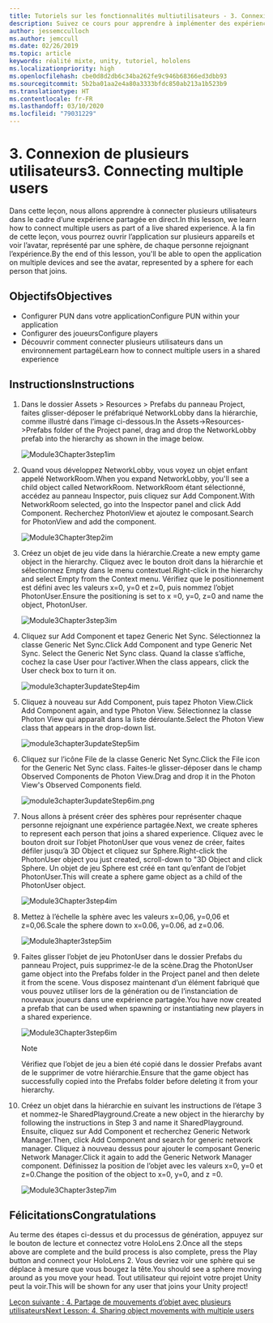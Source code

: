 ```yaml
---
title: Tutoriels sur les fonctionnalités multiutilisateurs - 3. Connexion de plusieurs utilisateurs
description: Suivez ce cours pour apprendre à implémenter des expériences partagées multiutilisateurs dans une application HoloLens 2.
author: jessemcculloch
ms.author: jemccull
ms.date: 02/26/2019
ms.topic: article
keywords: réalité mixte, unity, tutoriel, hololens
ms.localizationpriority: high
ms.openlocfilehash: cbe0d8d2db6c34ba262fe9c946b68366ed3dbb93
ms.sourcegitcommit: 5b2ba01aa2e4a80a3333bfdc850ab213a1b523b9
ms.translationtype: HT
ms.contentlocale: fr-FR
ms.lasthandoff: 03/10/2020
ms.locfileid: "79031229"
---
```

# <a name="3-connecting-multiple-users"></a><span data-ttu-id="66fc4-105">3. Connexion de plusieurs utilisateurs</span><span class="sxs-lookup"><span data-stu-id="66fc4-105">3. Connecting multiple users</span></span>

<span data-ttu-id="66fc4-106">Dans cette leçon, nous allons apprendre à connecter plusieurs utilisateurs dans le cadre d’une expérience partagée en direct.</span><span class="sxs-lookup"><span data-stu-id="66fc4-106">In this lesson, we learn how to connect multiple users as part of a live shared experience.</span></span> <span data-ttu-id="66fc4-107">À la fin de cette leçon, vous pourrez ouvrir l’application sur plusieurs appareils et voir l’avatar, représenté par une sphère, de chaque personne rejoignant l’expérience.</span><span class="sxs-lookup"><span data-stu-id="66fc4-107">By the end of this lesson, you'll be able to open the application on multiple devices and see the avatar, represented by a sphere for each person that joins.</span></span>

## <a name="objectives"></a><span data-ttu-id="66fc4-108">Objectifs</span><span class="sxs-lookup"><span data-stu-id="66fc4-108">Objectives</span></span>

* <span data-ttu-id="66fc4-109">Configurer PUN dans votre application</span><span class="sxs-lookup"><span data-stu-id="66fc4-109">Configure PUN within your application</span></span>
* <span data-ttu-id="66fc4-110">Configurer des joueurs</span><span class="sxs-lookup"><span data-stu-id="66fc4-110">Configure players</span></span>
* <span data-ttu-id="66fc4-111">Découvrir comment connecter plusieurs utilisateurs dans un environnement partagé</span><span class="sxs-lookup"><span data-stu-id="66fc4-111">Learn how to connect multiple users in a shared experience</span></span>

## <a name="instructions"></a><span data-ttu-id="66fc4-112">Instructions</span><span class="sxs-lookup"><span data-stu-id="66fc4-112">Instructions</span></span>

1. <span data-ttu-id="66fc4-113">Dans le dossier Assets > Resources > Prefabs du panneau Project, faites glisser-déposer le préfabriqué NetworkLobby dans la hiérarchie, comme illustré dans l’image ci-dessous.</span><span class="sxs-lookup"><span data-stu-id="66fc4-113">In the Assets->Resources->Prefabs folder of the Project panel, drag and drop the NetworkLobby prefab into the hierarchy as shown in the image below.</span></span>

    ![Module3Chapter3step1im](images/module3chapter3step1im.PNG)

2. <span data-ttu-id="66fc4-115">Quand vous développez NetworkLobby, vous voyez un objet enfant appelé NetworkRoom.</span><span class="sxs-lookup"><span data-stu-id="66fc4-115">When you expand NetworkLobby, you'll see a child object called NetworkRoom.</span></span> <span data-ttu-id="66fc4-116">NetworkRoom étant sélectionné, accédez au panneau Inspector, puis cliquez sur Add Component.</span><span class="sxs-lookup"><span data-stu-id="66fc4-116">With NetworkRoom selected, go into the Inspector panel and click Add Component.</span></span> <span data-ttu-id="66fc4-117">Recherchez PhotonView et ajoutez le composant.</span><span class="sxs-lookup"><span data-stu-id="66fc4-117">Search for PhotonView and add the component.</span></span>

    ![Module3Chapter3tep2im](images/module3chapter3step2im.PNG)

3. <span data-ttu-id="66fc4-119">Créez un objet de jeu vide dans la hiérarchie.</span><span class="sxs-lookup"><span data-stu-id="66fc4-119">Create a new empty game object in the hierarchy.</span></span> <span data-ttu-id="66fc4-120">Cliquez avec le bouton droit dans la hiérarchie et sélectionnez Empty dans le menu contextuel.</span><span class="sxs-lookup"><span data-stu-id="66fc4-120">Right-click in the hierarchy and select Empty from the Context menu.</span></span> <span data-ttu-id="66fc4-121">Vérifiez que le positionnement est défini avec les valeurs x=0, y=0 et z=0, puis nommez l’objet PhotonUser.</span><span class="sxs-lookup"><span data-stu-id="66fc4-121">Ensure the positioning is set to x =0, y=0, z=0 and name the object, PhotonUser.</span></span>

    ![Module3Chapter3step3im](images/module3chapter3step3im.PNG)

4. <span data-ttu-id="66fc4-123">Cliquez sur Add Component et tapez Generic Net Sync. Sélectionnez la classe Generic Net Sync.</span><span class="sxs-lookup"><span data-stu-id="66fc4-123">Click Add Component and type Generic Net Sync. Select the Generic Net Sync class.</span></span> <span data-ttu-id="66fc4-124">Quand la classe s’affiche, cochez la case User pour l’activer.</span><span class="sxs-lookup"><span data-stu-id="66fc4-124">When the class appears, click the User check box to turn it on.</span></span>

    ![module3chapter3updateStep4im](images/module3chapter3updateStep4im.png)

5. <span data-ttu-id="66fc4-126">Cliquez à nouveau sur Add Component, puis tapez Photon View.</span><span class="sxs-lookup"><span data-stu-id="66fc4-126">Click Add Component again, and type Photon View.</span></span> <span data-ttu-id="66fc4-127">Sélectionnez la classe Photon View qui apparaît dans la liste déroulante.</span><span class="sxs-lookup"><span data-stu-id="66fc4-127">Select the Photon View class that appears in the drop-down list.</span></span>

    ![module3chapter3updateStep5im](images/module3chapter3updateStep5im.png)

6. <span data-ttu-id="66fc4-129">Cliquez sur l’icône File de la classe Generic Net Sync.</span><span class="sxs-lookup"><span data-stu-id="66fc4-129">Click the File icon for the Generic Net Sync class.</span></span> <span data-ttu-id="66fc4-130">Faites-le glisser-déposer dans le champ Observed Components de Photon View.</span><span class="sxs-lookup"><span data-stu-id="66fc4-130">Drag and drop it in the Photon View's Observed Components field.</span></span>

    ![module3chapter3updateStep6im.png](images/module3chapter3updateStep6im.png)

7. <span data-ttu-id="66fc4-132">Nous allons à présent créer des sphères pour représenter chaque personne rejoignant une expérience partagée.</span><span class="sxs-lookup"><span data-stu-id="66fc4-132">Next, we create spheres to represent each person that joins a shared experience.</span></span> <span data-ttu-id="66fc4-133">Cliquez avec le bouton droit sur l’objet PhotonUser que vous venez de créer, faites défiler jusqu’à 3D Object et cliquez sur Sphere.</span><span class="sxs-lookup"><span data-stu-id="66fc4-133">Right-click the PhotonUser object you just created, scroll-down to "3D Object and click Sphere.</span></span> <span data-ttu-id="66fc4-134">Un objet de jeu Sphere est créé en tant qu’enfant de l’objet PhotonUser.</span><span class="sxs-lookup"><span data-stu-id="66fc4-134">This will create a sphere game object as a child of the PhotonUser object.</span></span>

    ![Module3Chapter3step4im](images/module3chapter3step4im.PNG)

8. <span data-ttu-id="66fc4-136">Mettez à l’échelle la sphère avec les valeurs x=0,06, y=0,06 et z=0,06.</span><span class="sxs-lookup"><span data-stu-id="66fc4-136">Scale the sphere down to x=0.06, y=0.06, ad z=0.06.</span></span>

    ![Module3hapter3step5im](images/module3chapter3step5im.PNG)

9. <span data-ttu-id="66fc4-138">Faites glisser l’objet de jeu PhotonUser dans le dossier Prefabs du panneau Project, puis supprimez-le de la scène.</span><span class="sxs-lookup"><span data-stu-id="66fc4-138">Drag the PhotonUser game object into the Prefabs folder in the Project panel and then delete it from the scene.</span></span> <span data-ttu-id="66fc4-139">Vous disposez maintenant d’un élément fabriqué que vous pouvez utiliser lors de la génération ou de l’instanciation de nouveaux joueurs dans une expérience partagée.</span><span class="sxs-lookup"><span data-stu-id="66fc4-139">You have now created a prefab that can be used when spawning or instantiating new players in a shared experience.</span></span>

    ![Module3Chapter3step6im](images/module3chapter3step6im.PNG)

    >[!NOTE]
    ><span data-ttu-id="66fc4-141">Vérifiez que l’objet de jeu a bien été copié dans le dossier Prefabs avant de le supprimer de votre hiérarchie.</span><span class="sxs-lookup"><span data-stu-id="66fc4-141">Ensure that the game object has successfully copied into the Prefabs folder before deleting it from your hierarchy.</span></span>

10. <span data-ttu-id="66fc4-142">Créez un objet dans la hiérarchie en suivant les instructions de l’étape 3 et nommez-le SharedPlayground.</span><span class="sxs-lookup"><span data-stu-id="66fc4-142">Create a new object in the hierarchy by following the instructions in Step 3 and name it SharedPlayground.</span></span> <span data-ttu-id="66fc4-143">Ensuite, cliquez sur Add Component et recherchez Generic Network Manager.</span><span class="sxs-lookup"><span data-stu-id="66fc4-143">Then, click Add Component and search for generic network manager.</span></span>  <span data-ttu-id="66fc4-144">Cliquez à nouveau dessus pour ajouter le composant Generic Network Manager.</span><span class="sxs-lookup"><span data-stu-id="66fc4-144">Click it again to add the Generic Network Manager component.</span></span> <span data-ttu-id="66fc4-145">Définissez la position de l’objet avec les valeurs x=0, y=0 et z=0.</span><span class="sxs-lookup"><span data-stu-id="66fc4-145">Change the position of the object to x=0, y=0, and z =0.</span></span>

    ![Module3Chapter3step7im](images/module3chapter3step7im.PNG)

## <a name="congratulations"></a><span data-ttu-id="66fc4-147">Félicitations</span><span class="sxs-lookup"><span data-stu-id="66fc4-147">Congratulations</span></span>

<span data-ttu-id="66fc4-148">Au terme des étapes ci-dessus et du processus de génération, appuyez sur le bouton de lecture et connectez votre HoloLens 2.</span><span class="sxs-lookup"><span data-stu-id="66fc4-148">Once all the steps above are complete and the build process is also complete, press the Play button and connect your HoloLens 2.</span></span> <span data-ttu-id="66fc4-149">Vous devriez voir une sphère qui se déplace à mesure que vous bougez la tête.</span><span class="sxs-lookup"><span data-stu-id="66fc4-149">You should see a sphere moving around as you move your head.</span></span> <span data-ttu-id="66fc4-150">Tout utilisateur qui rejoint votre projet Unity peut la voir.</span><span class="sxs-lookup"><span data-stu-id="66fc4-150">This will be shown for any user that joins your Unity project!</span></span>

<span data-ttu-id="66fc4-151">[Leçon suivante : 4. Partage de mouvements d’objet avec plusieurs utilisateurs](mrlearning-sharing(photon)-ch4.md)</span><span class="sxs-lookup"><span data-stu-id="66fc4-151">[Next Lesson: 4. Sharing object movements with multiple users](mrlearning-sharing(photon)-ch4.md)</span></span>
